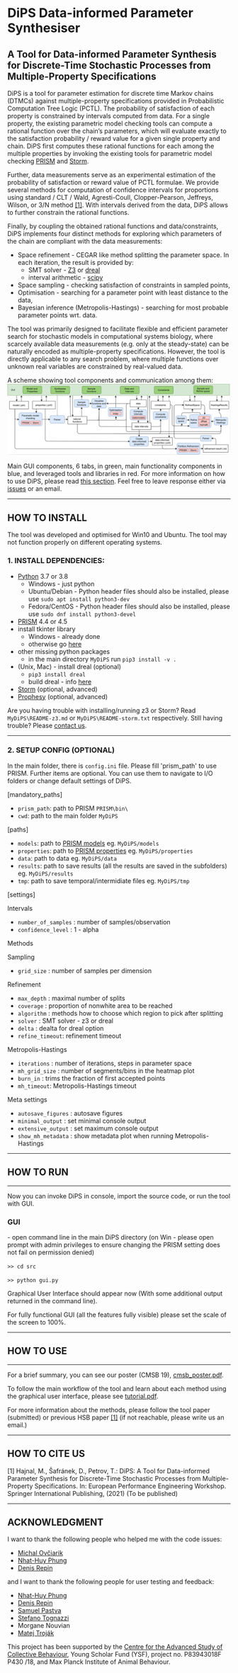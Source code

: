 # DiPS Data-informed Parameter Synthesiser

## A Tool for Data-informed Parameter Synthesis for Discrete-Time Stochastic Processes from Multiple-Property Specifications

DiPS is a tool for parameter estimation for discrete time Markov chains (DTMCs) against multiple-property specifications provided in Probabilistic Computation Tree Logic (PCTL). 
The probability of satisfaction of each property is constrained by intervals computed from data. 
For a single property, the existing parametric model checking tools can compute a rational function over the chain’s parameters, which will evaluate exactly to the satisfaction probability / reward value for a given single property and chain.
DiPS first computes these rational functions for each among the multiple properties by invoking the existing tools for parametric model checking [PRISM](http://www.prismmodelchecker.org) and [Storm](http://www.stormchecker.org/). 

Further, data measurements serve as an experimental estimation of the probability of satisfaction or reward value of PCTL formulae.
We provide several methods for computation of confidence intervals for proportions using standard / CLT / Wald, Agresti-Coull, Clopper-Pearson, Jeffreys, Wilson,  or 3/N method [[1]](https://projecteuclid.org/journals/statistical-science/volume-16/issue-2/Interval-Estimation-for-a-Binomial-Proportion/10.1214/ss/1009213286.full).
With intervals derived from the data, DiPS allows to further constrain the rational functions.

Finally, by coupling the obtained rational functions and data/constraints, DiPS implements four distinct methods for exploring which parameters of the
chain are compliant with the data measurements:

 * Space refinement - CEGAR like method splitting the parameter space. In each iteration, the result is provided by:
    * SMT solver - [Z3](https://github.com/Z3Prover/z3) or [dreal](http://dreal.github.io/)
    * interval arithmetic - [scipy](https://www.scipy.org/)
* Space sampling - checking satisfaction of constraints in sampled points, 
* Optimisation - searching for a parameter point with least distance to the data, 
* Bayesian inference (Metropolis-Hastings) - searching for most probable parameter points wrt. data.



The tool was primarily designed to facilitate flexible and efficient parameter search for stochastic models in computational systems biology, where scarcely available data measurements (e.g. only at the steady-state) can be naturally encoded as multiple-property specifications.
However, the tool is directly applicable to any search problem, where multiple functions over unknown real variables are constrained by real-valued data.


A scheme showing tool components and communication among them:
![Architecure of DiPS. Main GUI components in green, main functionality components in blue, and leveraged tools and libraries in red.](architecture.jpg)

Main GUI components, 6 tabs, in green, main functionality components in blue, and leveraged tools and libraries in red.
For more information on how to use DiPS, please read [this section](#HOW-TO-USE).
Feel free to leave response either via [issues](https://github.com/xhajnal/DiPS/issues/new) or an email.
*****
## HOW TO INSTALL

The tool was developed and optimised for Win10 and Ubuntu. The tool may not function properly on different operating systems.

### 1. INSTALL DEPENDENCIES:

* [Python](https://www.python.org/) 3.7 or 3.8
    * Windows - just python
    * Ubuntu/Debian - Python header files should also be installed, please use `sudo apt install python3-dev`
    * Fedora/CentOS - Python header files should also be installed, please use `sudo dnf install python3-devel`
* [PRISM](http://www.prismmodelchecker.org) 4.4 or 4.5
* install tkinter library 
  * Windows - already done
  * otherwise go [here](https://tkdocs.com/tutorial/install.html) 
* other missing python packages 
  * in the main directory `MyDiPS` run `pip3 install -v .`
* (Unix, Mac) - install dreal (optional)
  * `pip3 install dreal`
  * build dreal - info [here](https://github.com/dreal/dreal4#how-to-build)
* [Storm](http://www.stormchecker.org/) (optional, advanced) 
* [Prophesy](https://moves.rwth-aachen.de/research/tools/prophesy/) (optional, advanced)

Are you having trouble with installing/running z3 or Storm? Read `MyDiPS\README-z3.md` or `MyDiPS\README-storm.txt` respectively. 
Still having trouble? Please [contact us](https://github.com/xhajnal/DiPS/issues/new).

****
### 2. SETUP CONFIG (OPTIONAL)

In the main folder, there is `config.ini` file. Please fill 'prism_path' to use PRISM. Further items are optional. You can use them to navigate to I/O folders or change default settings of DiPS.   

[mandatory_paths]
* `prism_path`: path to PRISM `PRISM\bin\`
* `cwd`: path to the main folder `MyDiPS`

[paths]
* `models`: path to [PRISM models](http://www.prismmodelchecker.org/tutorial/die.php) eg. `MyDiPS/models`
* `properties`: path to [PRISM properties](https://www.prismmodelchecker.org/manual/PropertySpecification/Introduction) eg. `MyDiPS/properties`
* `data`: path to data eg. `MyDiPS/data`
* `results`: path to save results (all the results are saved in the subfolders) eg. `MyDiPS/results`
* `tmp`: path to save temporal/intermidiate files  eg. `MyDiPS/tmp`

[settings]

Intervals
* `number_of_samples` :  number of samples/observation
* `confidence_level` : 1 - alpha

Methods

Sampling
* `grid_size` : number of samples per dimension

Refinement
* `max_depth` : maximal number of splits
* `coverage` : proportion of nonwhite area to be reached
* `algorithm` : methods how to choose which region to pick after splitting
* `solver` : SMT solver - z3 or dreal
* `delta` : dealta for dreal option
* `refine_timeout`: refinement timeout

Metropolis-Hastings
* `iterations` : number of iterations, steps in parameter space
* `mh_grid_size` : number of segments/bins in the heatmap plot
* `burn_in` : trims the fraction of first accepted points
* `mh_timeout`: Metropolis-Hastings timeout

Meta settings
* `autosave_figures` : autosave figures
* `minimal_output` : set minimal console output
* `extensive_output` : set maximum console output
* `show_mh_metadata` : show metadata plot when running Metropolis-Hastings

*****
## HOW TO RUN

*****
Now you can invoke DiPS in console, import the source code, or run the tool with GUI.

### GUI
\- open command line in the main DiPS directory (on Win - please open prompt with admin privileges to ensure changing the PRISM setting does not fail on permission denied)

`>> cd src`

`>> python gui.py`

Graphical User Interface should appear now (With some additional output returned in the command line). 

For fully functional GUI (all the features fully visible) please set the scale of the screen to 100%.


*****
## HOW TO USE

*****
For a brief summary, you can see our poster (CMSB 19), [cmsb_poster.pdf](https://github.com/xhajnal/DiPS/blob/master/cmsb_poster.pdf).

To follow the main workflow of the tool and learn about each method using the graphical user interface, please see [tutorial.pdf](https://github.com/xhajnal/DiPS/blob/master/tutorial.pdf).

For more information about the methods, please follow the tool paper (submitted) or previous HSB paper [[1]](#one) (if not reachable, please write us an email.)


*****
## HOW TO CITE US

<a name="one"> </a>
[1] Hajnal, M., Šafránek, D., Petrov, T.: DiPS: A Tool for Data-informed Parameter Synthesis for Discrete-Time Stochastic Processes from Multiple-Property Specifications. In: European Performance Engineering Workshop. Springer International Publishing, (2021) (To be published)
<!---
[1] Hajnal, M., Nouvian, M., Šafránek, D., Petrov, T.: Data-informed parameter synthesis for population Markov chains. In: Češka, M., Paoletti, N. (eds.) Hybrid Systems Biology. pp. 147-164. Springer International Publishing, Cham (2019)
-->

*****
## ACKNOWLEDGMENT

I want to thank the following people who helped me with the code issues:
* [Michal Ovčiarik](https://github.com/bargulg)
* [Nhat-Huy Phung](https://github.com/huypn12)
* [Denis Repin](https://github.com/dennerepin)

and I want to thank the following people for user testing and feedback:
* [Nhat-Huy Phung](https://github.com/huypn12)
* [Denis Repin](https://github.com/dennerepin)
* [Samuel Pastva](https://github.com/daemontus)
* [Stefano Tognazzi](https://github.com/stefanotognazzi)
* Morgane Nouvian
* [Matej Troják](https://github.com/xtrojak)

This project has been supported by the [Centre for the Advanced Study of Collective Behaviour](https://www.exc.uni-konstanz.de/collective-behaviour/), Young Scholar
Fund (YSF), project no. P83943018F P430 /18, and Max Planck Institute of Animal Behaviour.

